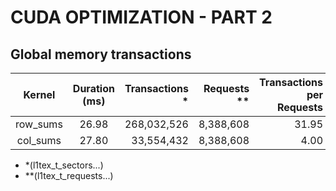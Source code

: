 # CUDA OPTIMIZATION - PART 2
## Global memory transactions
| Kernel | Duration (ms) | Transactions * | Requests ** | Transactions per Requests |
|:-----:|:-----:|-----:|-----:|-----:|
| row_sums | 26.98 | 268,032,526 | 8,388,608 | 31.95 |
| col_sums | 27.80 | 33,554,432 | 8,388,608 | 4.00 |

* *(l1tex_t_sectors...)
* **(l1tex_t_requests...)